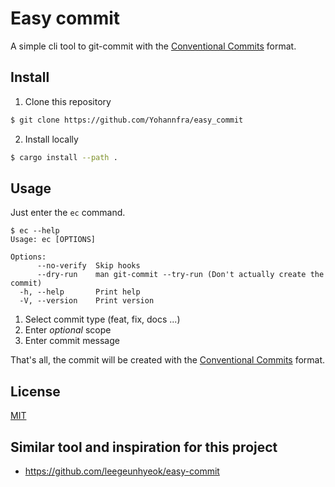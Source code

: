 # Easy commit

A simple cli tool to git-commit with the [Conventional Commits](https://www.conventionalcommits.org/en/v1.0.0/) format.

## Install

1. Clone this repository

```bash
$ git clone https://github.com/Yohannfra/easy_commit
```

2. Install locally

```bash
$ cargo install --path .
```

## Usage

Just enter the ```ec``` command.

```
$ ec --help
Usage: ec [OPTIONS]

Options:
      --no-verify  Skip hooks
      --dry-run    man git-commit --try-run (Don't actually create the commit)
  -h, --help       Print help
  -V, --version    Print version
```

1. Select commit type (feat, fix, docs ...)
2. Enter *optional* scope
3. Enter commit message

That's all, the commit will be created with the [Conventional Commits](https://www.conventionalcommits.org/) format.

## License

[MIT](./LICENSE)

## Similar tool and inspiration for this project

- https://github.com/leegeunhyeok/easy-commit
